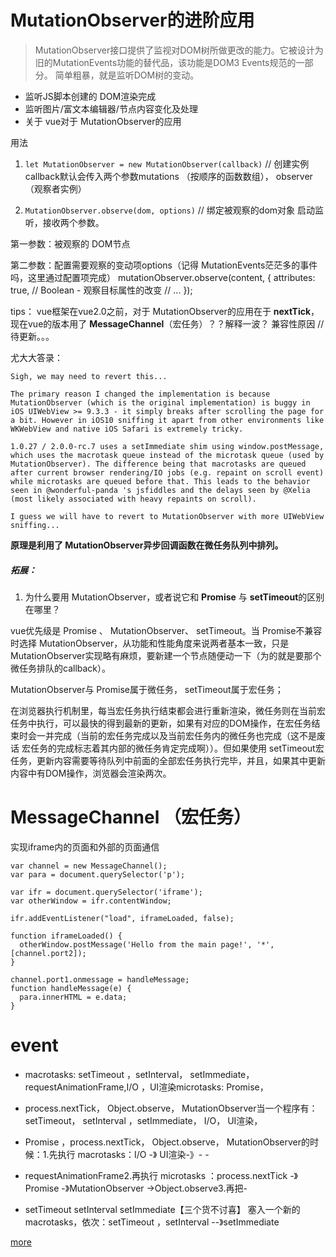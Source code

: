 # MutationObserver的进阶应用
>MutationObserver接口提供了监视对DOM树所做更改的能力。它被设计为旧的MutationEvents功能的替代品，该功能是DOM3 Events规范的一部分。
简单粗暴，就是监听DOM树的变动。

- 监听JS脚本创建的 DOM渲染完成
- 监听图片/富文本编辑器/节点内容变化及处理
- 关于 vue对于 MutationObserver的应用

用法
1. `let MutationObserver = new MutationObserver(callback)` // 创建实例
callback默认会传入两个参数mutations （按顺序的函数数组）， observer（观察者实例）

2. `MutationObserver.observe(dom, options)` // 绑定被观察的dom对象
启动监听，接收两个参数。


第一参数：被观察的 DOM节点

第二参数：配置需要观察的变动项options（记得 MutationEvents茫茫多的事件吗，这里通过配置项完成）
mutationObserver.observe(content, {
    attributes: true, // Boolean - 观察目标属性的改变
    // ...
});




tips： vue框架在vue2.0之前，对于 MutationObserver的应用在于 **nextTick**，现在vue的版本用了 **MessageChannel**（宏任务）？？解释一波？ 兼容性原因 //待更新。。。

尤大大答录：
```
Sigh, we may need to revert this...

The primary reason I changed the implementation is because MutationObserver (which is the original implementation) is buggy in iOS UIWebView >= 9.3.3 - it simply breaks after scrolling the page for a bit. However in iOS10 sniffing it apart from other environments like WKWebView and native iOS Safari is extremely tricky.

1.0.27 / 2.0.0-rc.7 uses a setImmediate shim using window.postMessage, which uses the macrotask queue instead of the microtask queue (used by MutationObserver). The difference being that macrotasks are queued after current browser rendering/IO jobs (e.g. repaint on scroll event) while microtasks are queued before that. This leads to the behavior seen in @wonderful-panda 's jsfiddles and the delays seen by @Xelia (most likely associated with heavy repaints on scroll).

I guess we will have to revert to MutationObserver with more UIWebView sniffing...
```


**原理是利用了 MutationObserver异步回调函数在微任务队列中排列。**

##### 拓展：
1. 为什么要用 MutationObserver，或者说它和 **Promise** 与 **setTimeout**的区别在哪里？

vue优先级是 Promise 、 MutationObserver、 setTimeout。当 Promise不兼容时选择 MutationObserver，从功能和性能角度来说两者基本一致，只是MutationObserver实现略有麻烦，要新建一个节点随便动一下（为的就是要那个微任务排队的callback）。

MutationObserver与 Promise属于微任务， setTimeout属于宏任务；

在浏览器执行机制里，每当宏任务执行结束都会进行重新渲染，微任务则在当前宏任务中执行，可以最快的得到最新的更新，如果有对应的DOM操作，在宏任务结束时会一并完成（当前的宏任务完成以及当前宏任务内的微任务也完成（这不是废话 宏任务的完成标志着其内部的微任务肯定完成啊））。但如果使用 setTimeout宏任务，更新内容需要等待队列中前面的全部宏任务执行完毕，并且，如果其中更新内容中有DOM操作，浏览器会渲染两次。



# MessageChannel （宏任务）
实现iframe内的页面和外部的页面通信


```
var channel = new MessageChannel();
var para = document.querySelector('p');
    
var ifr = document.querySelector('iframe');
var otherWindow = ifr.contentWindow;

ifr.addEventListener("load", iframeLoaded, false);
    
function iframeLoaded() {
  otherWindow.postMessage('Hello from the main page!', '*', [channel.port2]);
}

channel.port1.onmessage = handleMessage;
function handleMessage(e) {
  para.innerHTML = e.data;
}
```


# event
- macrotasks: setTimeout ，setInterval， setImmediate，requestAnimationFrame,I/O ，UI渲染microtasks: Promise，
- process.nextTick， Object.observe， MutationObserver当一个程序有：setTimeout， setInterval ，setImmediate， I/O， UI渲染，
- Promise ，process.nextTick， Object.observe， MutationObserver的时候：1.先执行 macrotasks：I/O -》 UI渲染-》- -

- requestAnimationFrame2.再执行 microtasks ：process.nextTick -》 Promise -》MutationObserver ->Object.observe3.再把- 

- setTimeout setInterval setImmediate【三个货不讨喜】 塞入一个新的macrotasks，依次：setTimeout ，setInterval --》setImmediate

[more](https://www.zhihu.com/question/55364497)